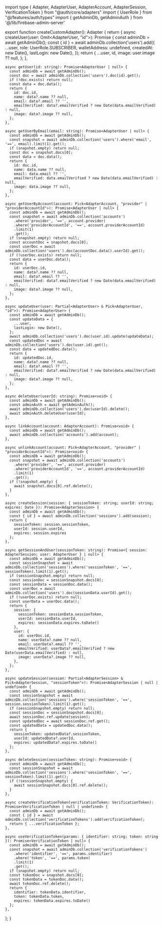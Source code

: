 import type { Adapter, AdapterUser, AdapterAccount, AdapterSession, VerificationToken } from "@auth/core/adapters"
import { UserRole } from "@/features/auth/types"
import { getAdminDb, getAdminAuth } from '@/lib/firebase-admin-server'

export function createCustomAdapter(): Adapter {
  return {
    async createUser(user: Omit<AdapterUser, "id">): Promise<AdapterUser> {
      const adminDb = await getAdminDb();
      const { id } = await adminDb.collection('users').add({
        ...user,
        role: UserRole.SUBSCRIBER,
        walletAddress: undefined,
        createdAt: new Date(),
        lastLogin: new Date(),
      });
      return { 
        ...user, 
        id, 
        image: user.image ?? null,
      };
    },

    async getUser(id: string): Promise<AdapterUser | null> {
      const adminDb = await getAdminDb();
      const doc = await adminDb.collection('users').doc(id).get();
      if (!doc.exists) return null;
      const data = doc.data();
      return { 
        id: doc.id, 
        name: data?.name ?? null, 
        email: data?.email ?? '',
        emailVerified: data?.emailVerified ? new Date(data.emailVerified) : null,
        image: data?.image ?? null,
      };
    },

    async getUserByEmail(email: string): Promise<AdapterUser | null> {
      const adminDb = await getAdminDb();
      const snapshot = await adminDb.collection('users').where('email', '==', email).limit(1).get();
      if (snapshot.empty) return null;
      const doc = snapshot.docs[0];
      const data = doc.data();
      return { 
        id: doc.id, 
        name: data.name ?? null, 
        email: data.email ?? '',
        emailVerified: data.emailVerified ? new Date(data.emailVerified) : null,
        image: data.image ?? null,
      };
    },

    async getUserByAccount(account: Pick<AdapterAccount, "provider" | "providerAccountId">): Promise<AdapterUser | null> {
      const adminDb = await getAdminDb();
      const snapshot = await adminDb.collection('accounts')
        .where('provider', '==', account.provider)
        .where('providerAccountId', '==', account.providerAccountId)
        .limit(1)
        .get();
      if (snapshot.empty) return null;
      const accountDoc = snapshot.docs[0];
      const userDoc = await adminDb.collection('users').doc(accountDoc.data().userId).get();
      if (!userDoc.exists) return null;
      const data = userDoc.data();
      return { 
        id: userDoc.id, 
        name: data?.name ?? null, 
        email: data?.email ?? '',
        emailVerified: data?.emailVerified ? new Date(data.emailVerified) : null,
        image: data?.image ?? null,
      };
    },

    async updateUser(user: Partial<AdapterUser> & Pick<AdapterUser, "id">): Promise<AdapterUser> {
      const adminDb = await getAdminDb();
      const updateData = {
        ...user,
        lastLogin: new Date(),
      };
      await adminDb.collection('users').doc(user.id).update(updateData);
      const updatedDoc = await adminDb.collection('users').doc(user.id).get();
      const data = updatedDoc.data();
      return { 
        id: updatedDoc.id, 
        name: data?.name ?? null, 
        email: data?.email ?? '',
        emailVerified: data?.emailVerified ? new Date(data.emailVerified) : null,
        image: data?.image ?? null,
      };
    },

    async deleteUser(userId: string): Promise<void> {
      const adminDb = await getAdminDb();
      const adminAuth = await getAdminAuth();
      await adminDb.collection('users').doc(userId).delete();
      await adminAuth.deleteUser(userId);
    },

    async linkAccount(account: AdapterAccount): Promise<void> {
      const adminDb = await getAdminDb();
      await adminDb.collection('accounts').add(account);
    },

    async unlinkAccount(account: Pick<AdapterAccount, "provider" | "providerAccountId">): Promise<void> {
      const adminDb = await getAdminDb();
      const snapshot = await adminDb.collection('accounts')
        .where('provider', '==', account.provider)
        .where('providerAccountId', '==', account.providerAccountId)
        .limit(1)
        .get();
      if (!snapshot.empty) {
        await snapshot.docs[0].ref.delete();
      }
    },

    async createSession(session: { sessionToken: string; userId: string; expires: Date }): Promise<AdapterSession> {
      const adminDb = await getAdminDb();
      const { id } = await adminDb.collection('sessions').add(session);
      return {
        sessionToken: session.sessionToken,
        userId: session.userId,
        expires: session.expires
      };
    },

    async getSessionAndUser(sessionToken: string): Promise<{ session: AdapterSession; user: AdapterUser } | null> {
      const adminDb = await getAdminDb();
      const sessionSnapshot = await adminDb.collection('sessions').where('sessionToken', '==', sessionToken).limit(1).get();
      if (sessionSnapshot.empty) return null;
      const sessionDoc = sessionSnapshot.docs[0];
      const sessionData = sessionDoc.data();
      const userDoc = await adminDb.collection('users').doc(sessionData.userId).get();
      if (!userDoc.exists) return null;
      const userData = userDoc.data();
      return {
        session: {
          sessionToken: sessionData.sessionToken,
          userId: sessionData.userId,
          expires: sessionData.expires.toDate()
        },
        user: { 
          id: userDoc.id, 
          name: userData?.name ?? null, 
          email: userData?.email ?? '',
          emailVerified: userData?.emailVerified ? new Date(userData.emailVerified) : null,
          image: userData?.image ?? null,
        },
      };
    },

    async updateSession(session: Partial<AdapterSession> & Pick<AdapterSession, "sessionToken">): Promise<AdapterSession | null | undefined> {
      const adminDb = await getAdminDb();
      const sessionSnapshot = await adminDb.collection('sessions').where('sessionToken', '==', session.sessionToken).limit(1).get();
      if (sessionSnapshot.empty) return null;
      const sessionDoc = sessionSnapshot.docs[0];
      await sessionDoc.ref.update(session);
      const updatedDoc = await sessionDoc.ref.get();
      const updatedData = updatedDoc.data();
      return {
        sessionToken: updatedData?.sessionToken,
        userId: updatedData?.userId,
        expires: updatedData?.expires.toDate()
      };
    },

    async deleteSession(sessionToken: string): Promise<void> {
      const adminDb = await getAdminDb();
      const sessionSnapshot = await adminDb.collection('sessions').where('sessionToken', '==', sessionToken).limit(1).get();
      if (!sessionSnapshot.empty) {
        await sessionSnapshot.docs[0].ref.delete();
      }
    },

    async createVerificationToken(verificationToken: VerificationToken): Promise<VerificationToken | null | undefined> {
      const adminDb = await getAdminDb();
      const { id } = await adminDb.collection('verificationTokens').add(verificationToken);
      return { ...verificationToken };
    },

    async useVerificationToken(params: { identifier: string; token: string }): Promise<VerificationToken | null> {
      const adminDb = await getAdminDb();
      const snapshot = await adminDb.collection('verificationTokens')
        .where('identifier', '==', params.identifier)
        .where('token', '==', params.token)
        .limit(1)
        .get();
      if (snapshot.empty) return null;
      const tokenDoc = snapshot.docs[0];
      const tokenData = tokenDoc.data();
      await tokenDoc.ref.delete();
      return {
        identifier: tokenData.identifier,
        token: tokenData.token,
        expires: tokenData.expires.toDate()
      };
    },
  };
}

